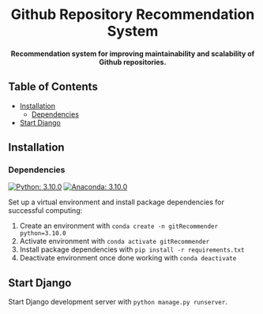 <p align="center">
    <h1 align="center">Github Repository Recommendation System</h1>
    <h4 align="center">Recommendation system for improving maintainability and scalability of Github repositories. </h4>
</p>

## Table of Contents
 * [Installation](#installation)
    * [Dependencies](#dependencies)
 * [Start Django](#start-django)

## Installation
### Dependencies

[![Python: 3.10.0](https://img.shields.io/badge/Python-3.10.0-blue)](#)
[![Anaconda: 3.10.0](https://img.shields.io/badge/Conda-4.9.0-green.svg)](#)

Set up a virtual environment and install package dependencies for successful computing:

1. Create an environment with `conda create -n gitRecommender python=3.10.0`
2. Activate environment with `conda activate gitRecommender`
3. Install package dependencies with `pip install -r requirements.txt`
4. Deactivate environment once done working with `conda deactivate`

## Start Django
Start Django development server with `python manage.py runserver`.
